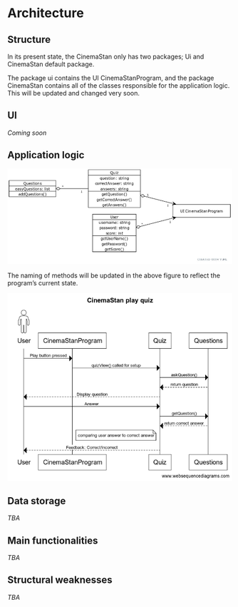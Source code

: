 
# Architecture

## Structure

In its present state, the CinemaStan only has two packages; Ui and CinemaStan default package.



The package ui contains the UI CinemaStanProgram, and the package CinemaStan contains all of the classes responsible for the application logic. This will be updated and changed very soon.

## UI

_Coming soon_

## Application logic

![Structure](https://github.com/ineslukkanen/ot-harjoitustyo/blob/main/Documentation/images/cinemastanstructure.jpg)

The naming of methods will be updated in the above figure to reflect the program’s current state.

![Sequence](https://github.com/ineslukkanen/ot-harjoitustyo/blob/main/Documentation/images/CinemaStan%20play%20quiz.png)



## Data storage

_TBA_

## Main functionalities

_TBA_

## Structural weaknesses

_TBA_
